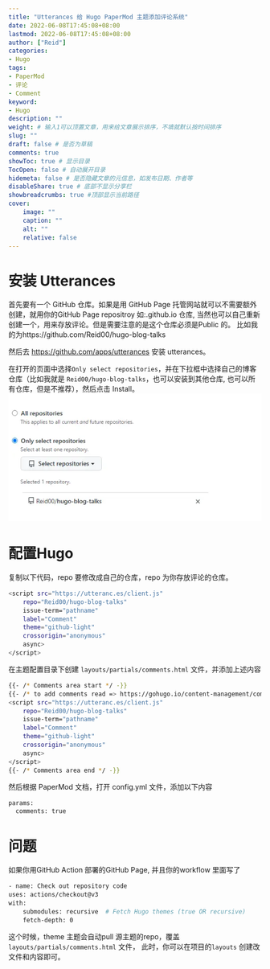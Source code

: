 ```yaml
---
title: "Utterances 给 Hugo PaperMod 主题添加评论系统"
date: 2022-06-08T17:45:08+08:00
lastmod: 2022-06-08T17:45:08+08:00
author: ["Reid"]
categories: 
- Hugo
tags: 
- PaperMod
- 评论
- Comment
keyword:
- Hugo
description: ""
weight: # 输入1可以顶置文章，用来给文章展示排序，不填就默认按时间排序
slug: ""
draft: false # 是否为草稿
comments: true
showToc: true # 显示目录
TocOpen: false # 自动展开目录
hidemeta: false # 是否隐藏文章的元信息，如发布日期、作者等
disableShare: true # 底部不显示分享栏
showbreadcrumbs: true #顶部显示当前路径
cover:
    image: ""
    caption: ""
    alt: ""
    relative: false
---
```


# 安装 Utterances
首先要有一个 GitHub 仓库。如果是用 GitHub Page 托管网站就可以不需要额外创建，就用你的GitHub Page repositroy 如:<username>.github.io 仓库, 当然也可以自己重新创建一个，用来存放评论。但是需要注意的是这个仓库必须是Public 的。
比如我的为https://github.com/Reid00/hugo-blog-talks

然后去 https://github.com/apps/utterances 安装 utterances。

在打开的页面中选择`Only select repositories`，并在下拉框中选择自己的博客仓库（比如我就是 `Reid00/hugo-blog-talks`，也可以安装到其他仓库, 也可以所有仓库，但是不推荐），然后点击 Install。
![install](https://raw.githubusercontent.com/Reid00/image-host/main/20220608/image.3pq7t1csfb80.webp)

# 配置Hugo
复制以下代码，repo 要修改成自己的仓库，repo 为你存放评论的仓库。
```sh
<script src="https://utteranc.es/client.js"
    repo="Reid00/hugo-blog-talks"
    issue-term="pathname"
    label="Comment"
    theme="github-light"
    crossorigin="anonymous"
    async>
</script>
```
在主题配置目录下创建 `layouts/partials/comments.html` 文件，并添加上述内容
```sh
{{- /* Comments area start */ -}}
{{- /* to add comments read => https://gohugo.io/content-management/comments/ */ -}}
<script src="https://utteranc.es/client.js"
    repo="Reid00/hugo-blog-talks"
    issue-term="pathname"
    label="Comment"
    theme="github-light"
    crossorigin="anonymous"
    async>
</script>
{{- /* Comments area end */ -}}
```
然后根据 PaperMod 文档，打开 config.yml 文件，添加以下内容
```sh
params:
  comments: true
```

# 问题
如果你用GitHub Action 部署的GitHub Page, 并且你的workflow 里面写了
```sh
- name: Check out repository code
uses: actions/checkout@v3
with:
    submodules: recursive  # Fetch Hugo themes (true OR recursive)
    fetch-depth: 0   
```
这个时候，theme 主题会自动pull 源主题的repo，覆盖`layouts/partials/comments.html` 文件， 此时，你可以在项目的`layouts` 创建改文件和内容即可。